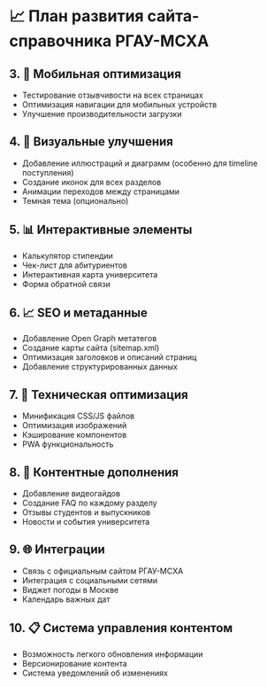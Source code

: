 # 📈 План развития сайта-справочника РГАУ-МСХА

## 3. 📱 Мобильная оптимизация
- Тестирование отзывчивости на всех страницах
- Оптимизация навигации для мобильных устройств
- Улучшение производительности загрузки

## 4. 🎨 Визуальные улучшения
- Добавление иллюстраций и диаграмм (особенно для timeline поступления)
- Создание иконок для всех разделов
- Анимации переходов между страницами
- Темная тема (опционально)

## 5. 📊 Интерактивные элементы
- Калькулятор стипендии
- Чек-лист для абитуриентов
- Интерактивная карта университета
- Форма обратной связи

## 6. 📈 SEO и метаданные
- Добавление Open Graph метатегов
- Создание карты сайта (sitemap.xml)
- Оптимизация заголовков и описаний страниц
- Добавление структурированных данных

## 7. 🔧 Техническая оптимизация
- Минификация CSS/JS файлов
- Оптимизация изображений
- Кэширование компонентов
- PWA функциональность

## 8. 📝 Контентные дополнения
- Добавление видеогайдов
- Создание FAQ по каждому разделу
- Отзывы студентов и выпускников
- Новости и события университета

## 9. 🌐 Интеграции
- Связь с официальным сайтом РГАУ-МСХА
- Интеграция с социальными сетями
- Виджет погоды в Москве
- Календарь важных дат

## 10. 📋 Система управления контентом
- Возможность легкого обновления информации
- Версионирование контента
- Система уведомлений об изменениях
